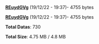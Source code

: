 [**REuydGVg**](/data/REuydGVg.txt) (19/12/22 - 19:37)- 4755 bytes

[**REuydGVg**](/data/REuydGVg.txt) (19/12/22 - 19:37)- 4755 bytes

**Total Datas**: 730

**Total Size**: 4.75 MB / 4.8 MB